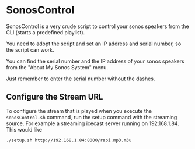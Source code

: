 # SonosControl

SonosControl is a very crude script to control your sonos speakers from the CLI
(starts a predefined playlist).

You need to adopt the script and set an IP address and serial number, so the
script can work.

You can find the serial number and the IP address of your sonos speakers from
the "About My Sonos System" menu.

Just remember to enter the serial number without the dashes.

## Configure the Stream URL

To configure the stream that is played when you execute the `sonosControl.sh`
command, run the setup command with the streaming source. For example a streaming
icecast server running on 192.168.1.84. This would like

    ./setup.sh http://192.168.1.84:8000/rapi.mp3.m3u

